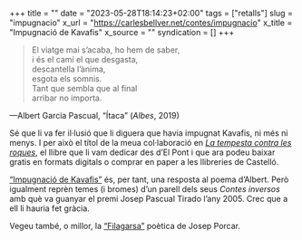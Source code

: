 +++
title = ""
date = "2023-05-28T18:14:23+02:00"
tags = ["retalls"]
slug = "impugnacio"
x_url = "https://carlesbellver.net/contes/impugnacio"
x_title = "Impugnació de Kavafis"
x_source = ""
syndication = []
+++

> El viatge mai s’acaba, ho hem de saber,  
> i és el camí el que desgasta,  
> descantella l’ànima,  
> esgota els somnis.  
> Tant que sembla que al final  
> arribar no importa.

—Albert Garcia Pascual, “Ítaca” (*Albes*, 2019)

Sé que li va fer il·lusió que li diguera que havia impugnat Kavafis, ni més ni menys. I per això el títol de la meua col·laboració en [*La tempesta contra les roques*](https://www.elpontdeleslletres.cat/2023/05/09/la-tempesta-contra-les-roques/), el llibre que li vam dedicar des d’El Pont i que ara podeu baixar gratis en formats digitals o comprar en paper a les llibreries de Castelló.

[“Impugnació de Kavafis”](/contes/impugnacio) és, per tant, una resposta al poema d’Albert. Però igualment reprèn temes (i bromes) d’un parell dels seus *Contes inversos* amb què va guanyar el premi Josep Pascual Tirado l’any 2005. Crec que a ell li hauria fet gràcia.

Vegeu també, o millor, la [“Filagarsa”](https://www.porcar.net/2023/05/28/filagarsa-poema-homenatge/) poètica de Josep Porcar.
